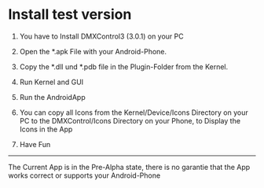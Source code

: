 Install test version
======================

1. You have to Install DMXControl3 (3.0.1) on your PC
2. Open the *.apk File with your Android-Phone.
3. Copy the *.dll und *.pdb file in the Plugin-Folder from the Kernel.

4. Run Kernel and GUI
5. Run the AndroidApp
6. You can copy all Icons from the Kernel/Device/Icons Directory on your PC to the DMXControl/Icons Directory on your Phone, to Display the Icons in the App
7. Have Fun


----------------------------------------------------------------------
The Current App is in the Pre-Alpha state, there is no garantie that the App works correct or supports your Android-Phone
